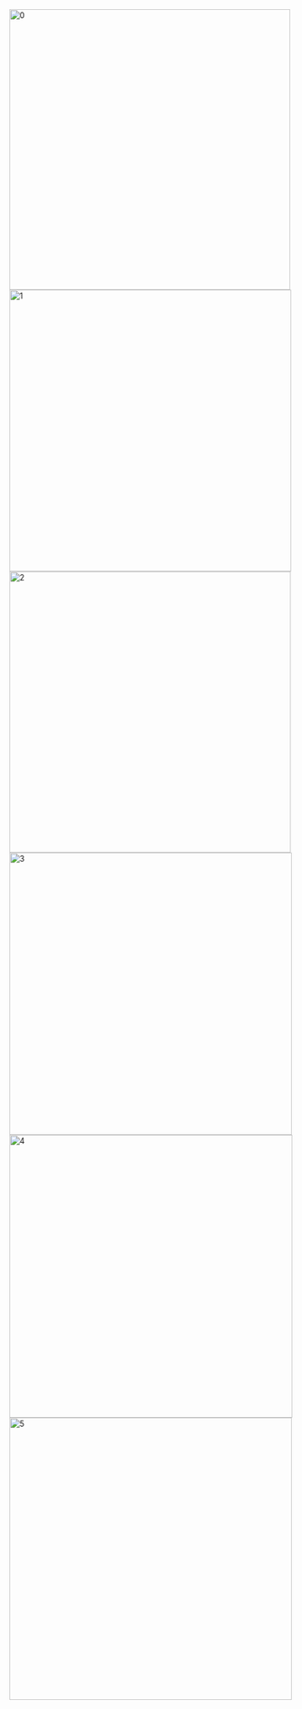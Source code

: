 <img width="498" alt="0" src="https://user-images.githubusercontent.com/112004640/230694789-d7f0f2e5-4f01-4959-94bd-f30021c46064.png">


<img width="500" alt="1" src="https://user-images.githubusercontent.com/112004640/230694798-127da65c-b82f-4a22-84ca-5cb8b6d66cc7.png">


<img width="499" alt="2" src="https://user-images.githubusercontent.com/112004640/230694806-17174a3c-c467-4678-89c4-743894ce1fc4.png">


<img width="501" alt="3" src="https://user-images.githubusercontent.com/112004640/230694815-44142cd3-2278-490c-8a62-5fccdf618193.png">


<img width="502" alt="4" src="https://user-images.githubusercontent.com/112004640/230694819-b5d8b308-ef46-498a-ba84-11df7997343e.png">


<img width="501" alt="5" src="https://user-images.githubusercontent.com/112004640/230694824-f390ef37-acf4-4a30-b6b0-f6fc6bbfd787.png">
